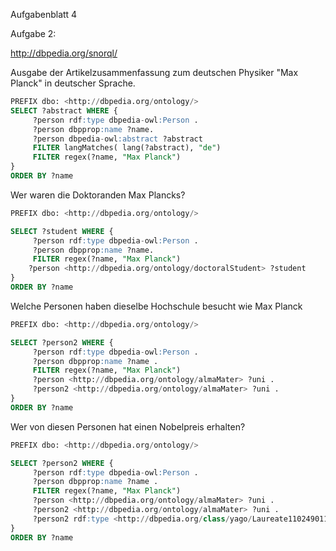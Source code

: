 Aufgabenblatt 4

Aufgabe 2:

http://dbpedia.org/snorql/

Ausgabe der Artikelzusammenfassung zum deutschen Physiker "Max Planck" in deutscher Sprache.

```sql
PREFIX dbo: <http://dbpedia.org/ontology/>
SELECT ?abstract WHERE {
     ?person rdf:type dbpedia-owl:Person .
     ?person dbpprop:name ?name.
     ?person dbpedia-owl:abstract ?abstract
     FILTER langMatches( lang(?abstract), "de")
     FILTER regex(?name, "Max Planck") 
}
ORDER BY ?name
```

Wer waren die Doktoranden Max Plancks?

```sql
PREFIX dbo: <http://dbpedia.org/ontology/>

SELECT ?student WHERE {
     ?person rdf:type dbpedia-owl:Person .
     ?person dbpprop:name ?name.
     FILTER regex(?name, "Max Planck") 
    ?person <http://dbpedia.org/ontology/doctoralStudent> ?student
}
ORDER BY ?name
```

Welche Personen haben dieselbe Hochschule besucht wie Max Planck

```sql
PREFIX dbo: <http://dbpedia.org/ontology/>

SELECT ?person2 WHERE {
     ?person rdf:type dbpedia-owl:Person .
     ?person dbpprop:name ?name .
     FILTER regex(?name, "Max Planck")
     ?person <http://dbpedia.org/ontology/almaMater> ?uni .
     ?person2 <http://dbpedia.org/ontology/almaMater> ?uni .
}
ORDER BY ?name
```

Wer von diesen Personen hat einen Nobelpreis erhalten?

```sql
PREFIX dbo: <http://dbpedia.org/ontology/>

SELECT ?person2 WHERE {
     ?person rdf:type dbpedia-owl:Person .
     ?person dbpprop:name ?name .
     FILTER regex(?name, "Max Planck")
     ?person <http://dbpedia.org/ontology/almaMater> ?uni .
     ?person2 <http://dbpedia.org/ontology/almaMater> ?uni .
     ?person2 rdf:type <http://dbpedia.org/class/yago/Laureate110249011> .
}
ORDER BY ?name
``` 